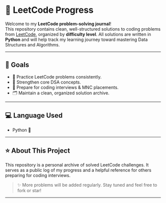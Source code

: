 # 🧠 LeetCode Progress

Welcome to my **LeetCode problem-solving journal**!  
This repository contains clean, well-structured solutions to coding problems from [LeetCode](https://leetcode.com/), organized by **difficulty level**. All solutions are written in **Python** and will help track my learning journey toward mastering Data Structures and Algorithms.

---

## 🎯 Goals

- 📘 Practice LeetCode problems consistently.
- 🧠 Strengthen core DSA concepts.
- 💼 Prepare for coding interviews & MNC placements.
- 🗂️ Maintain a clean, organized solution archive.

---

## 💻 Language Used

- Python 🐍

---

## ⭐ About This Project

This repository is a personal archive of solved LeetCode challenges. It serves as a public log of my progress and a helpful reference for others preparing for coding interviews.

> ✨ More problems will be added regularly. Stay tuned and feel free to fork or star!

---
